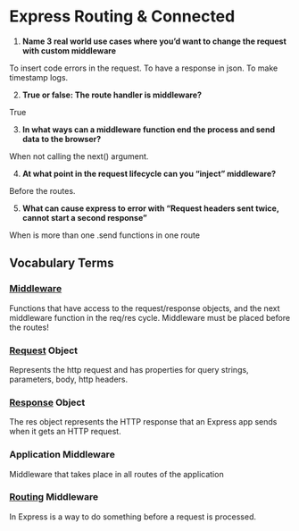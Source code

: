 # Express Routing & Connected

1. **Name 3 real world use cases where you’d want to change the request with custom middleware**

To insert code errors in the request.
To have a response in json.
To make timestamp logs. 

2. **True or false: The route handler is middleware?**

True

3. **In what ways can a middleware function end the process and send data to the browser?**

When not calling the next() argument.

4. **At what point in the request lifecycle can you “inject” middleware?**

Before the routes.

5. **What can cause express to error with “Request headers sent twice, cannot start a second response”**

When is more than one .send functions in one route


## Vocabulary Terms
### [Middleware](https://expressjs.com/en/guide/using-middleware.html)
Functions that have access to the request/response objects, and the next middleware function in the req/res cycle. Middleware must be placed before the routes!
### [Request](https://expressjs.com/en/4x/api.html#req) Object
Represents the http request and has properties for query strings, parameters, body, http headers.
### [Response](https://expressjs.com/en/4x/api.html#res) Object
The res object represents the HTTP response that an Express app sends when it gets an HTTP request.
### Application Middleware
Middleware that takes place in all routes of the application
### [Routing](https://scotch.io/tutorials/learn-to-use-the-new-router-in-expressjs-4) Middleware
In Express is a way to do something before a request is processed.